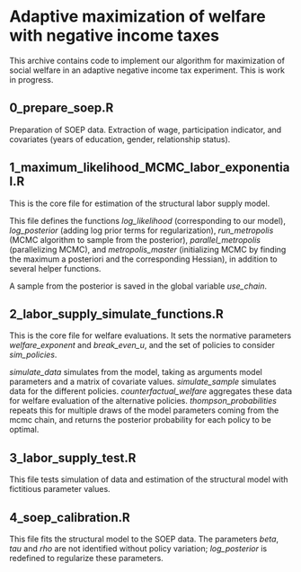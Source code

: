 # Adaptive maximization of welfare with negative income taxes

This archive contains code to implement our algorithm for maximization of social welfare in an adaptive negative income tax experiment.
This is work in progress.

## 0_prepare_soep.R
Preparation of SOEP data.
Extraction of wage, participation indicator, and covariates (years of education, gender, relationship status).

## 1_maximum_likelihood_MCMC_labor_exponential.R
This is the core file for estimation of the structural labor supply model.

This file defines the functions *log_likelihood* (corresponding to our model), *log_posterior* (adding log prior terms for regularization), *run_metropolis* (MCMC algorithm to sample from the posterior), *parallel_metropolis* (parallelizing MCMC), and *metropolis_master* (initializing MCMC by finding the maximum a posteriori and the corresponding Hessian), in addition to several helper functions.

A sample from the posterior is saved in the global variable *use_chain*.

## 2_labor_supply_simulate_functions.R
This is the core file for welfare evaluations.
It sets the normative parameters *welfare_exponent* and *break_even_u*, and the set of policies to consider *sim_policies*.

*simulate_data* simulates from the model, taking as arguments model parameters and a matrix of covariate values.
*simulate_sample* simulates data for the different policies.
*counterfactual_welfare* aggregates these data for welfare evaluation of the alternative policies.
*thompson_probabilities* repeats this for multiple draws of the model parameters coming from the mcmc chain, and returns the posterior probability for each policy to be optimal.

## 3_labor_supply_test.R
This file tests simulation of data and estimation of the structural model with fictitious parameter values.

## 4_soep_calibration.R
This file fits the structural model to the SOEP data.
The parameters *beta*, *tau* and *rho* are not identified without policy variation; *log_posterior* is redefined to regularize these parameters.

